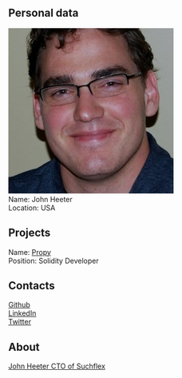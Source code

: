## Personal data
![photo](photo/john_heeter.jpg)  
Name: John Heeter    
Location: USA  
## Projects 
Name: [Propy](../projects/propy.md)  
Position: Solidity Developer  
## Contacts
[Github](https://github.com/jdheeter)  
[LinkedIn](https://www.linkedin.com/in/johnheeter/)  
[Twitter](https://twitter.com/jdheeter)  
## About
[John Heeter CTO of Suchflex](https://news.bitcoin.com/suchflex-computing-power-network/)
